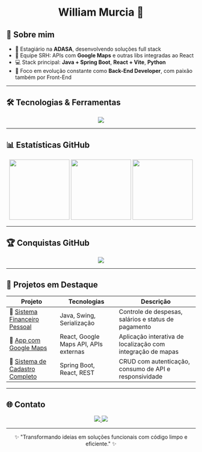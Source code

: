 <h1 align="center">William Murcia 🚀</h1>

## 🧠 Sobre mim

- 💼 Estagiário na **ADASA**, desenvolvendo soluções full stack
- 🧩 Equipe SRH: APIs com **Google Maps** e outras libs integradas ao React
- 💻 Stack principal: **Java + Spring Boot**, **React + Vite**, **Python**
- 🎯 Foco em evolução constante como **Back-End Developer**, com paixão também por Front-End

---

## 🛠️ Tecnologias & Ferramentas

<p align="center">
  <img src="https://skillicons.dev/icons?i=java,spring,js,react,vite,python,git,github,vscode,html,css,intellij,pycharm&theme=dark" />
</p>

---

## 📊 Estatísticas GitHub

<p align="center">
  <img height="160em" src="https://github-readme-stats.vercel.app/api?username=DvWill&show_icons=true&theme=tokyonight&include_all_commits=true&count_private=true"/>
  <img height="160em" src="https://github-readme-streak-stats.herokuapp.com?user=DvWill&theme=tokyonight"/>
  <img height="160em" src="https://github-readme-stats.vercel.app/api/top-langs/?username=DvWill&layout=compact&theme=tokyonight"/>
</p>

---

## 🏆 Conquistas GitHub

<p align="center">
  <img src="https://github-profile-trophy.vercel.app/?username=DvWill&theme=onedark&no-frame=true&row=1&margin-w=15"/>
</p>

---

## 🚀 Projetos em Destaque

| Projeto | Tecnologias | Descrição |
|--------|-------------|-----------|
| 🔗 [Sistema Financeiro Pessoal](https://github.com/DvWill/Sistema-Financeiro-Pessoal-Java) | Java, Swing, Serialização | Controle de despesas, salários e status de pagamento |
| 🔗 [App com Google Maps](https://github.com/DvWill) | React, Google Maps API, APIs externas | Aplicação interativa de localização com integração de mapas |
| 🔗 [Sistema de Cadastro Completo](https://github.com/DvWill) | Spring Boot, React, REST | CRUD com autenticação, consumo de API e responsividade |

---

## 🌐 Contato

<p align="center">
  <a href="https://www.linkedin.com/in/william-murcia-5205871a6/" target="_blank">
    <img src="https://img.shields.io/badge/LinkedIn-0077B5?style=for-the-badge&logo=linkedin&logoColor=white"/>
  </a>
  <a href="mailto:williammurciacosta17@gmail.com">
    <img src="https://img.shields.io/badge/Gmail-D14836?style=for-the-badge&logo=gmail&logoColor=white"/>
  </a>
</p>

---

<p align="center">
  ✨ "Transformando ideias em soluções funcionais com código limpo e eficiente." ✨
</p>
